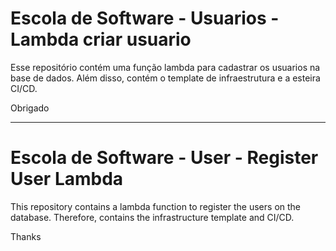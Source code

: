 # Escola de Software - Usuarios - Lambda criar usuario

Esse repositório contém uma função lambda para cadastrar os usuarios na base de dados. Além disso, contém o template de infraestrutura e a esteira CI/CD.

Obrigado

<hr/>

# Escola de Software - User - Register User Lambda

This repository contains a lambda function to register the users on the database. Therefore, contains the infrastructure template  and CI/CD.

Thanks